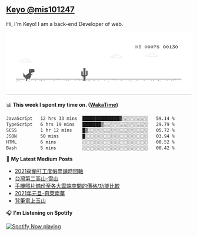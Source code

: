 ## [Keyo @mis101247](https://github.com/mis101247/mis101247.github.io)

Hi, I'm Keyo! I am a back-end Developer of web. 


![image](https://github.com/mis101247/mis101247/blob/master/dino.gif)

📊 **This week I spent my time on. ([WakaTime](https://wakatime.com/@66242878-3a41-446c-852d-cafde411a834))**
<!--START_SECTION:waka-->

```text
JavaScript   12 hrs 33 mins  ██████████████▓░░░░░░░░░░   59.14 %
TypeScript   6 hrs 19 mins   ███████▒░░░░░░░░░░░░░░░░░   29.79 %
SCSS         1 hr 12 mins    █▒░░░░░░░░░░░░░░░░░░░░░░░   05.72 %
JSON         50 mins         █░░░░░░░░░░░░░░░░░░░░░░░░   03.94 %
HTML         6 mins          ░░░░░░░░░░░░░░░░░░░░░░░░░   00.52 %
Bash         5 mins          ░░░░░░░░░░░░░░░░░░░░░░░░░   00.42 %
```

<!--END_SECTION:waka-->

📕 **My Latest Medium Posts**

<!-- BLOG-POST-LIST:START -->
- [2021荷蘭打工度假申請時間軸](https://medium.com/mis101247/2021%E8%8D%B7%E8%98%AD%E6%89%93%E5%B7%A5%E5%BA%A6%E5%81%87%E7%94%B3%E8%AB%8B%E6%99%82%E9%96%93%E8%BB%B8-a2e781bd2043?source=rss-1d2d8876197b------2)
- [台灣第二高山-雪山](https://medium.com/mis101247/%E5%8F%B0%E7%81%A3%E7%AC%AC%E4%BA%8C%E9%AB%98%E5%B1%B1-%E9%9B%AA%E5%B1%B1-8b5d45c07c9?source=rss-1d2d8876197b------2)
- [手機照片備份至各大雲端空間的價格/功能比較](https://medium.com/mis101247/%E6%89%8B%E6%A9%9F%E7%85%A7%E7%89%87%E5%82%99%E4%BB%BD%E8%87%B3%E5%90%84%E5%A4%A7%E9%9B%B2%E7%AB%AF%E7%A9%BA%E9%96%93%E7%9A%84%E5%83%B9%E6%A0%BC-%E5%8A%9F%E8%83%BD%E6%AF%94%E8%BC%83-afb645455b6b?source=rss-1d2d8876197b------2)
- [2021年元旦-奇萊南華](https://medium.com/mis101247/2021%E5%B9%B4%E5%85%83%E6%97%A6-%E5%A5%87%E8%90%8A%E5%8D%97%E8%8F%AF-6168f2d92ef3?source=rss-1d2d8876197b------2)
- [背筆電上玉山](https://medium.com/mis101247/%E8%83%8C%E7%AD%86%E9%9B%BB%E4%B8%8A%E7%8E%89%E5%B1%B1-94f2d99f2e2b?source=rss-1d2d8876197b------2)
<!-- BLOG-POST-LIST:END -->

🎧 **I'm Listening on Spotify**

[<img src="https://spotify-now-playing-nu.vercel.app/api/spotify-playing" alt="Spotify Now playing" width="50%" />](https://open.spotify.com/user/21dqdh3gswmbyofjbihypdqba)
